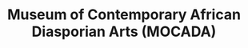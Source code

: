 ---
layout: repo
title: "Museum of Contemporary African Diasporian Arts (MOCADA)"
id: 19454
permalink: repos/19454/
---